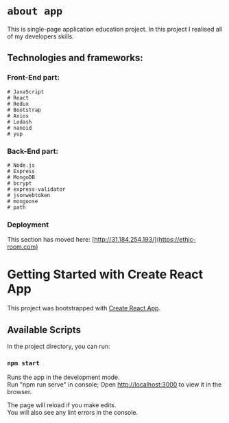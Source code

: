 # `about app`

This is single-page application education project. In this project I realised all of my developers skills.
## Technologies and frameworks:
### Front-End part: 
    # JavaScript 
    # React
    # Redux
    # Bootstrap
    # Axios
    # Lodash
    # nanoid
    # yup

### Back-End part: 
    # Node.js
    # Express
    # MongoDB
    # bcrypt
    # express-validator
    # jsonwebtoken
    # mongoose
    # path

### Deployment

This section has moved here: [http://31.184.254.193/](https://ethic-room.com)

# Getting Started with Create React App

This project was bootstrapped with [Create React App](https://github.com/facebook/create-react-app).

## Available Scripts

In the project directory, you can run:

### `npm start`

Runs the app in the development mode.\
Run "npm run serve" in console;
Open [http://localhost:3000](http://localhost:3000) to view it in the browser.

The page will reload if you make edits.\
You will also see any lint errors in the console.

